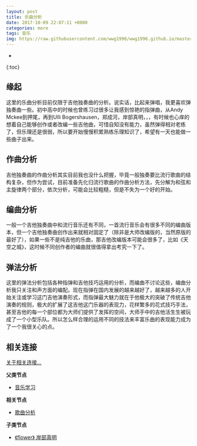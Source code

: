 ```yaml
---
layout: post
title: 乐曲分析
date: 2017-10-09 22:07:11 +0800
categories: more
tags: 音乐
img: https://raw.githubusercontent.com/wwg1996/wwg1996.github.io/master/images/music.jpg
---
```

* 
{:toc}
## 缘起

这里的乐曲分析目前仅限于吉他独奏曲的分析。说实话，比起来弹唱，我更喜欢弹独奏曲一些。初中高中的时候也曾练习过很多让我感到惊艳的指弹曲，从Andy Mckee到押尾，再到Ulli Bogershausen，郑成河，岸部真明，，，有时候也心痒的想着自己能够创作或者改编一些吉他曲，可惜自知没有能力，虽然弹得相对老练了，但乐理还是很弱，所以要开始慢慢积累熟练乐理知识了，希望有一天也能做一些曲子出来。

## 作曲分析

吉他独奏曲的作曲分析其实目前我也没什么把握，毕竟一般独奏要比流行歌曲的结构复杂，但作为尝试，目前准备先化归流行歌曲的作曲分析方法，先分解为和弦和主旋律两个部分，依次分析，可能会比较粗糙，但是不失为一个好的开始。

## 编曲分析

一般一个吉他独奏曲中和流行音乐还有不同，一首流行音乐会有很多不同的编曲版本，但一个吉他独奏曲创作出来就相对固定了（除非是大师改编版的，当然原版的最好了），如果一些不是纯吉他的乐曲，那吉他改编版本可能会很多了，比如《天空之城》，这时候不同创作者的编曲就很值得拿出考究一下了。

## 弹法分析

这里的弹法分析包括各种指弹和吉他技巧运用的分析，而编曲不讨论这些，编曲分析我只关注和声方面的编配。现在指弹在国内发展的越来越好了，越来越多的人开始关注或学习这门吉他演奏形式，而指弹最大魅力就在于他极大的突破了传统吉他演奏的规则，极大的扩展了这吉他这门乐器的表现力，花样繁多的花式技巧手法，甚至吉他的每一个部位都为大师们提供了发挥的空间，大师手中的吉他活生生被玩成了一个小型乐队。所以怎么样合理的运用不同的技法来丰富乐曲的表现能力成为了一个我很关心的点。

## 相关连接

[关于相关连接...](https://wwg1996.github.io/pkm/2017/10/09/wzdjg.html)

 **父类节点**

*   [音乐学习](https://wwg1996.github.io/category/music.html)

**相关节点** 

* [歌曲分析](https://wwg1996.github.io/music/2017/10/09/gqfx.html)

**子类节点**

*   [《flower》 岸部真明](https://wwg1996.github.io/music/2017/10/09/flower.html)